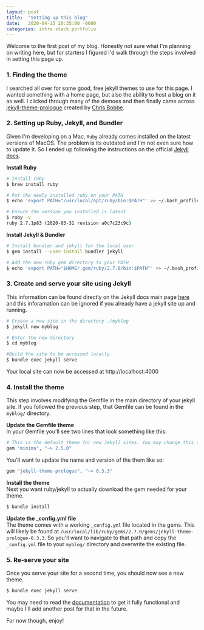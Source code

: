 ```yaml
---
layout: post
title:  "Setting up this blog"
date:   2020-04-15 20:35:00 -0600
categories: intro stack portfolio
---
```

Welcome to the first post of my blog. Honestly not sure what I'm planning on writing here, but for starters I figured I'd walk through the steps involved in setting this page up. 

### 1. Finding the theme
I searched all over for some good, free jekyll themes to use for this page. I wanted something with a home page, but also the ability to host a blog on it as well. I clicked through many of the demoes and then finally came across [jekyll-theme-prologue](http://jekyllthemes.org/themes/jekyll-theme-prologue/) created by [Chris Bobbe](https://github.com/chrisbobbe).

### 2. Setting up Ruby, Jekyll, and Bundler
Given I'm developing on a Mac, `Ruby` already comes installed on the latest versions of MacOS. The problem is its outdated and I'm not even sure how to update it. So I ended up following the instructions on the official [Jekyll docs](https://jekyllrb.com/docs/installation/).

**Install Ruby**
``` bash
# Install ruby
$ brew install ruby

# Put the newly installed ruby on your PATH
$ echo 'export PATH="/usr/local/opt/ruby/bin:$PATH"' >> ~/.bash_profile

# Ensure the version you installed is latest
$ ruby -v
ruby 2.7.1p83 (2020-03-31 revision a0c7c23c9c)
```

**Install Jekyll & Bundler**
``` bash
# Install bundler and jekyll for the local user
$ gem install --user-install bundler jekyll

# Add the new ruby gem directory to your PATH
$ echo 'export PATH="$HOME/.gem/ruby/2.7.0/bin:$PATH"' >> ~/.bash_profile
```

### 3. Create and serve your site using Jekyll
This information can be found directly on the Jekyll docs main page [here](https://jekyllrb.com/docs/) and this inforamation can be ignored if you already have a jekyll site up and running.

``` bash
# Create a new site in the directory ./myblog
$ jekyll new myblog

# Enter the new directory
$ cd myblog

#Build the site to be accessed locally.
$ bundle exec jekyll serve
```
Your local site can now be accessed at http://localhost:4000


### 4. Install the theme
This step involves modifying the Gemfile in the main directory of your jekyll site. If you followed the previous step, that Gemfile can be found in the `myblog/` directory.

**Update the Gemfile theme**  
In your Gemfile you'll see two lines that look something like this:
``` bash
# This is the default theme for new Jekyll sites. You may change this to anything you like.
gem "minima", "~> 2.5.0"
```
You'll want to update the name and version of the them like so:
``` bash
gem "jekyll-theme-prologue", "~> 0.3.3"
```
**Install the theme**  
Next you want ruby/jekyll to actually download the gem needed for your theme.
``` bash
$ bundle install
```

**Update the _config.yml file**  
The theme comes with a working `_config.yml` file located in the gems. This will likely be found at `/usr/local/lib/ruby/gems/2.7.0/gems/jekyll-theme-prologue-0.3.3`. So you'll want to navigate to that path and copy the `_config.yml` file to your `myblog/` directory and overwrite the existing file.

### 5. Re-serve your site
Once you serve your site for a second time, you should now see a new theme. 
``` bash
$ bundle exec jekyll serve
```

You may need to read the [documentation](https://github.com/chrisbobbe/jekyll-theme-prologue) to get it fully functional and maybe I'll add another post for that in the future.

For now though, enjoy!